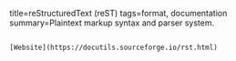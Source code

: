 title=reStructuredText (reST)
tags=format, documentation
summary=Plaintext markup syntax and parser system.
~~~~~~

[Website](https://docutils.sourceforge.io/rst.html)

